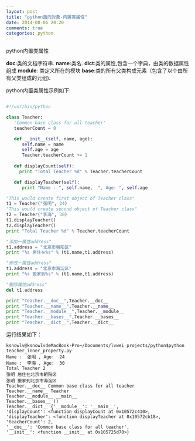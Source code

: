 ```yaml
---
layout: post
title: "python面向对象-内置类属性"
date: 2014-08-06 20:20
comments: true
categories: python
---
```


python内置类属性

__doc__:类的文档字符串.
__name__:类名.
__dict__:类的属性,包含一个字典，由类的数据属性组成
__module__: 类定义所在的模块
__base__:类的所有父类构成元素（包含了以个由所有父类组成的元组).

python内置类属性示例如下:

``` python

#!/usr/bin/python

class Teacher:
   'Common base class for all teacher'
   teacherCount = 0

   def __init__(self, name, age):
      self.name = name
      self.age = age
      Teacher.teacherCount += 1
   
   def displayCount(self):
     print "Total Teacher %d" % Teacher.teacherCount

   def displayTeacher(self):
      print "Name : ", self.name,  ", Age: ", self.age

"This would create first object of Teacher class"
t1 = Teacher("张明", 24)
"This would create second object of Teacher class"
t2 = Teacher("李海", 30)
t1.displayTeacher()
t2.displayTeacher()
print "Total Teacher %d" % Teacher.teacherCount 

"添加一属性address"
t1.address = "北京市朝阳区"
print "%s 居住在%s" % (t1.name,t1.address)

"修改一属性address"
t1.address = "北京市海淀区"
print "%s 搬家到%s" % (t1.name,t1.address)

"删除属性address"
del t1.address

print "Teacher.__doc__",Teacher.__doc__
print "Teacher.__name__",Teacher.__name__
print "Teacher.__module__",Teacher.__module__
print "Teacher.__bases__",Teacher.__bases__
print "Teacher.__dict__",Teacher.__dict__

```

运行结果如下：

    ksnowlv@ksnowlvdeMacBook-Pro~/Documents/lvwei projects/python$python teacher_inner_property.py 
    Name :  张明 , Age:  24
    Name :  李海 , Age:  30
    Total Teacher 2
    张明 居住在北京市朝阳区
    张明 搬家到北京市海淀区
    Teacher.__doc__ Common base class for all teacher
    Teacher.__name__ Teacher
    Teacher.__module__ __main__
    Teacher.__bases__ ()
    Teacher.__dict__ {'__module__': '__main__', 
    'displayCount': <function displayCount at 0x10572c410>, 
    'displayTeacher': <function displayTeacher at 0x10572cb18>, 
    'teacherCount': 2, 
    '__doc__': 'Common base class for all teacher', 
    '__init__': <function __init__ at 0x105725d70>}    

